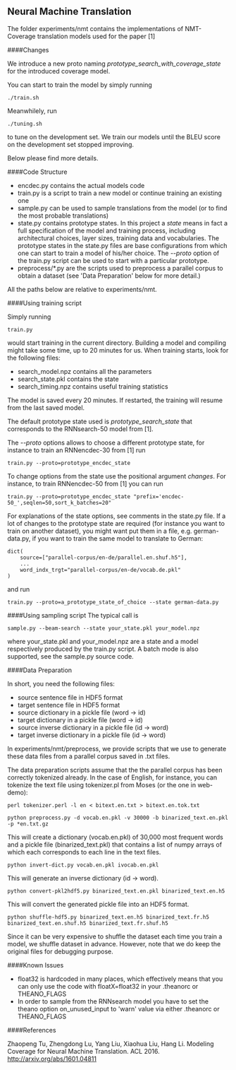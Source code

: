 Neural Machine Translation
--------------------------

The folder experiments/nmt contains the implementations of NMT-Coverage 
translation models used for the paper [1]

####Changes

We introduce a new proto naming *prototype_search_with_coverage_state* for the introduced coverage model.

You can start to train the model by simply running
```
./train.sh
```
Meanwhilely, run
```
./tuning.sh
```
to tune on the development set. We train our models until the BLEU score on the development set stopped improving.

Below please find more details.



####Code Structure

- encdec.py contains the actual models code
- train.py is a script to train a new model or continue training an existing one
- sample.py can be used to sample translations from the model (or to find the
  most probable translations)
- state.py contains prototype states. In this project a *state* means in fact a
  full specification of the model and training process, including architectural
  choices, layer sizes, training data and vocabularies. The prototype states in
  the state.py files are base configurations from which one can start to train a
  model of his/her choice.  The *--proto* option of the train.py script can be
  used to start with a particular prototype.
- preprocess/*.py are the scripts used to preprocess a parallel corpus to obtain
a dataset (see 'Data Preparation' below for more detail.)

All the paths below are relative to experiments/nmt.

####Using training script

Simply running
```
train.py
```
would start training in the current directory. Building a model and compiling
might take some time, up to 20 minutes for us. When training starts, look for
the following files:

- search_model.npz contains all the parameters
- search_state.pkl contains the state
- search_timing.npz contains useful training statistics

The model is saved every 20 minutes.  If restarted, the training will resume
from the last saved model. 

The default prototype state used is *prototype_search_state* that corresponds to
the RNNsearch-50 model from [1].

The *--proto* options allows to choose a different prototype state, for instance
to train an RNNencdec-30 from [1] run
```
train.py --proto=prototype_encdec_state
```
To change options from the state use the positional argument *changes*. For
instance, to train RNNencdec-50 from [1] you can run
```
train.py --proto=prototype_encdec_state "prefix='encdec-50_',seqlen=50,sort_k_batches=20"
```
For explanations of the state options, see comments in the state.py file. If a
lot of changes to the prototype state are required (for instance you want to
train on another dataset), you might want put them in a file, e.g.
german-data.py, if you want to train the same model to translate to German: 
```
dict(
    source=["parallel-corpus/en-de/parallel.en.shuf.h5"],
    ...
    word_indx_trgt="parallel-corpus/en-de/vocab.de.pkl"
)
```
and run
```
train.py --proto=a_prototype_state_of_choice --state german-data.py 
```

####Using sampling script
The typical call is
```
sample.py --beam-search --state your_state.pkl your_model.npz 
```
where your_state.pkl and your_model.npz are a state and a model respectively
produced by the train.py script.  A batch mode is also supported, see the
sample.py source code.

####Data Preparation

In short, you need the following files:
- source sentence file in HDF5 format
- target sentence file in HDF5 format
- source dictionary in a pickle file (word -> id)
- target dictionary in a pickle file (word -> id)
- source inverse dictionary in a pickle file (id -> word)
- target inverse dictionary in a pickle file (id -> word)

In experiments/nmt/preprocess, we provide scripts that we use to generate these
data files from a parallel corpus saved in .txt files. 

The data preparation scripts assume that the the parallel corpus has been
correctly tokenized already. In the case of English, for instance, you can
tokenize the text file using tokenizer.pl from Moses (or the one in web-demo):
```
perl tokenizer.perl -l en < bitext.en.txt > bitext.en.tok.txt
```

```
python preprocess.py -d vocab.en.pkl -v 30000 -b binarized_text.en.pkl -p *en.txt.gz
```
This will create a dictionary (vocab.en.pkl) of 30,000 most frequent words and a
pickle file (binarized_text.pkl) that contains a list of numpy arrays of which
each corresponds to each line in the text files. 
```
python invert-dict.py vocab.en.pkl ivocab.en.pkl
```
This will generate an inverse dictionary (id -> word).
```
python convert-pkl2hdf5.py binarized_text.en.pkl binarized_text.en.h5
```
This will convert the generated pickle file into an HDF5 format. 
```
python shuffle-hdf5.py binarized_text.en.h5 binarized_text.fr.h5 binarized_text.en.shuf.h5 binarized_text.fr.shuf.h5
```
Since it can be very expensive to shuffle the dataset each time you train a
model, we shuffle dataset in advance. However, note that we do keep the original
files for debugging purpose.

####Known Issues

- float32 is hardcoded in many places, which effectively means that you can only 
  use the code with floatX=float32 in your .theanorc or THEANO_FLAGS
- In order to sample from the RNNsearch model you have to set the theano option on_unused_input to 'warn' value via either .theanorc or THEANO_FLAGS

####References

Zhaopeng Tu, Zhengdong Lu, Yang Liu, Xiaohua Liu, Hang Li. Modeling Coverage for Neural Machine Translation. ACL 2016. http://arxiv.org/abs/1601.04811

